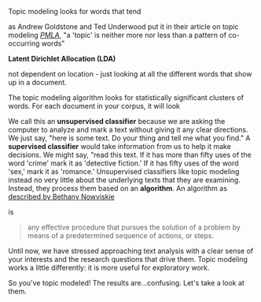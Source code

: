 Topic modeling looks for words that tend

as Andrew Goldstone and Ted Underwood put it in their article on topic modeling *[PMLA](https://andrewgoldstone.com/blog/2012/12/13/pmla/)*, "a 'topic' is neither more nor less than a pattern of co-occurring words"



**Latent Dirichlet Allocation (LDA)**



not dependent on location - just looking at all the different words that show up in a document.



The topic modeling algorithm looks for statistically significant clusters of words. For each document in your corpus, it will look



We call this an **unsupervised classifier** because we are asking the computer to analyze and mark a text without giving it any clear directions. We just say, "here is some text. Do your thing and tell me what you find." A **supervised classifier** would take information from us to help it make decisions. We might say, "read this text. If it has more than fifty uses of the word 'crime' mark it as 'detective fiction.' If it has fifty uses of the word 'sex,' mark it as 'romance.' Unsupervised classifiers like topic modeling instead no very little about the underlying texts that they are examining. Instead, they process them based on an **algorithm**. An algorithm as [described by Bethany Nowviskie](http://nowviskie.org/2015/a-game-nonetheless/)

 is

> any effective procedure that pursues the solution of a problem by means of a predetermined sequence of actions, or steps.




Until now, we have stressed approaching text analysis with a clear sense of your interests and the research questions that drive them. Topic modeling works a little differently: it is more useful for exploratory work.







So you've topic modeled! The results are…confusing. Let's take a look at them.




